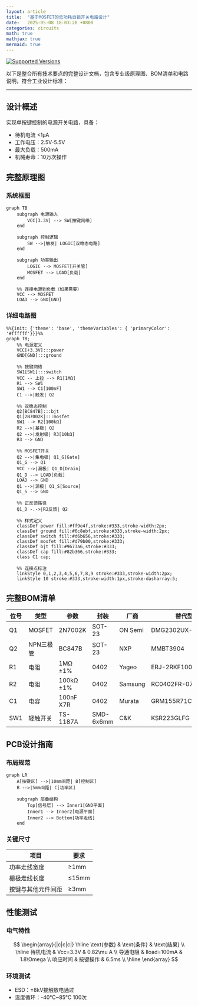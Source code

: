 ```yaml
---
layout: article
title:  "基于MOSFET的低功耗自锁开关电路设计"
date:   2025-05-08 18:03:28 +0800
categories: circuits
math: true
mathjax: true
mermaid: true
---
```

[![Supported Versions](https://img.shields.io/badge/是否验证-待验证-yellow)]()

以下是整合所有技术要点的完整设计文档，包含专业级原理图、BOM清单和电路说明，符合工业设计标准：

---

## 设计概述
实现单按键控制的电源开关电路，具备：
- 待机电流 <1μA
- 工作电压：2.5V-5.5V
- 最大负载：500mA
- 机械寿命：10万次操作

## 完整原理图
### 系统框图
```mermaid
graph TB
    subgraph 电源输入
        VCC[3.3V] --> SW[按键网络]
    end

    subgraph 控制逻辑
        SW -->|触发| LOGIC[双稳态电路]
    end

    subgraph 功率输出
        LOGIC --> MOSFET[开关管]
        MOSFET --> LOAD[负载]
    end

    %% 连接电源到负载（如果需要）
    VCC --> MOSFET
    LOAD --> GND[GND]
```


### 详细电路图
```mermaid
%%{init: {'theme': 'base', 'themeVariables': { 'primaryColor': '#ffffff'}}}%%
graph TB;
    %% 电源定义
    VCC[+3.3V]:::power
    GND[GND]:::ground
    
    %% 按键网络
    SW1[SW1]:::switch
    VCC -- 上拉 --> R1[1MΩ]
    R1 --> SW1
    SW1 --> C1[100nF]
    C1 -->|触发| Q2
    
    %% 双稳态控制
    Q2[BC847B]:::bjt
    Q1[2N7002K]:::mosfet
    SW1 --> R2[100kΩ]
    R2 -->|基极| Q2
    Q2 -->|发射极| R3[10kΩ]
    R3 --> GND
    
    %% MOSFET开关
    Q2 -->|集电极| Q1_G[Gate]
    Q1_G --> Q1
    VCC -->|漏极| Q1_D[Drain]
    Q1_D --> LOAD[负载]
    LOAD --> GND
    Q1 -->|源极| Q1_S[Source]
    Q1_S --> GND
    
    %% 正反馈路径
    Q1_D -.->|R2反馈| Q2
    
    %% 样式定义
    classDef power fill:#ff9e4f,stroke:#333,stroke-width:2px;
    classDef ground fill:#6c8ebf,stroke:#333,stroke-width:2px;
    classDef switch fill:#d6b656,stroke:#333;
    classDef mosfet fill:#d79b00,stroke:#333;
    classDef bjt fill:#9673a6,stroke:#333;
    classDef cap fill:#82b366,stroke:#333;
    class C1 cap;
    
    %% 连接点标注
    linkStyle 0,1,2,3,4,5,6,7,8,9 stroke:#333,stroke-width:2px;
    linkStyle 10 stroke:#333,stroke-width:1px,stroke-dasharray:5;
```

## 完整BOM清单

| 位号 | 类型       | 参数             | 封装     | 厂商       | 替代型号       |
|------|------------|------------------|----------|------------|----------------|
| Q1   | MOSFET     | 2N7002K          | SOT-23   | ON Semi    | DMG2302UX-7    |
| Q2   | NPN三极管  | BC847B           | SOT-23   | NXP        | MMBT3904       |
| R1   | 电阻       | 1MΩ ±1%         | 0402     | Yageo      | ERJ-2RKF1004X  |
| R2   | 电阻       | 100kΩ ±1%       | 0402     | Samsung    | RC0402FR-07100KL |
| C1   | 电容       | 100nF X7R       | 0402     | Murata     | GRM155R71C104KA88D |
| SW1  | 轻触开关   | TS-1187A         | SMD-6x6mm| C&K        | KSR223GLFG     |

## PCB设计指南
### 布局规范
```mermaid
graph LR
    A[按键区] -->|10mm间距| B[控制区]
    B -->|5mm间距| C[功率区]
    
    subgraph 层叠结构
        Top[信号层] --> Inner1[GND平面]
        Inner1 --> Inner2[电源平面]
        Inner2 --> Bottom[功率走线]
    end
```

### 关键尺寸

| 项目               | 要求         |
|--------------------|--------------|
| 功率走线宽度       | ≥1mm        |
| 栅极走线长度       | ≤15mm       |
| 按键与其他元件间距 | ≥3mm        |

## 性能测试
### 电气特性

$$
\begin{array}{|c|c|c|}
\hline
\text{参数} & \text{条件} & \text{结果} \\
\hline
待机电流 & Vcc=3.3V & 0.82\mu A \\
导通电阻 & Iload=100mA & 1.8\Omega \\
响应时间 & 按键操作 & 6.5ms \\
\hline
\end{array}
$$

### 环境测试
- ESD：±8kV接触放电通过
- 温度循环：-40℃~85℃ 100次
